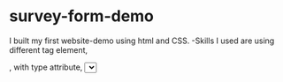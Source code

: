# survey-form-demo
I built my first website-demo using html and CSS.
-Skills I used are using different tag element, <form>, <label> with type attribute, <select>, <textarea> <br><hr>
-In the CSS I created :hover Selector to color the submit button
